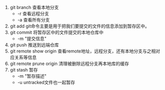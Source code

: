 1. git branch 查看本地分支
   - -r 查看远程分支
   - -a 查看所有分支
5. git add  git命令主要是用于把我们要提交的文件的信息添加到暂存区中。
6. git commit 将暂存区中的文件提交的本地仓库中
   - -m "提交信息"
7. git push 推送到远端仓库
8. git remote show origin  查看remote地址，远程分支，还有本地分支与之相对应关系等信息
9. git remote prune origin  清理被删除远程分支再本地库的缓存
10. git stash 暂存
     - -m "暂存描述"
     - -u  untracked文件也一起暂存
